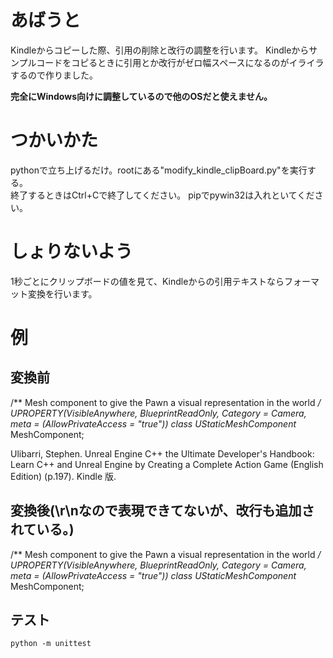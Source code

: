 # あばうと
Kindleからコピーした際、引用の削除と改行の調整を行います。
Kindleからサンプルコードをコピるときに引用とか改行がゼロ幅スペースになるのがイライラするので作りました。  

**完全にWindows向けに調整しているので他のOSだと使えません。**

# つかいかた
pythonで立ち上げるだけ。rootにある"modify_kindle_clipBoard.py"を実行する。  
終了するときはCtrl+Cで終了してください。
pipでpywin32は入れといてください。

# しょりないよう
1秒ごとにクリップボードの値を見て、Kindleからの引用テキストならフォーマット変換を行います。

# 例
## 変換前
/** Mesh component to give the Pawn a visual representation in the world */ ​UPROPERTY(VisibleAnywhere, BlueprintReadOnly, Category = Camera, meta = (AllowPrivateAccess = "true")) ​class UStaticMeshComponent* MeshComponent;

Ulibarri, Stephen. Unreal Engine C++ the Ultimate Developer's Handbook: Learn C++ and Unreal Engine by Creating a Complete Action Game (English Edition) (p.197). Kindle 版. 
## 変換後(\r\nなので表現できてないが、改行も追加されている。)
/** Mesh component to give the Pawn a visual representation in the world */ 
UPROPERTY(VisibleAnywhere, BlueprintReadOnly, Category = Camera, meta = (AllowPrivateAccess = "true")) 
class UStaticMeshComponent* MeshComponent;

## テスト
```
python -m unittest
```